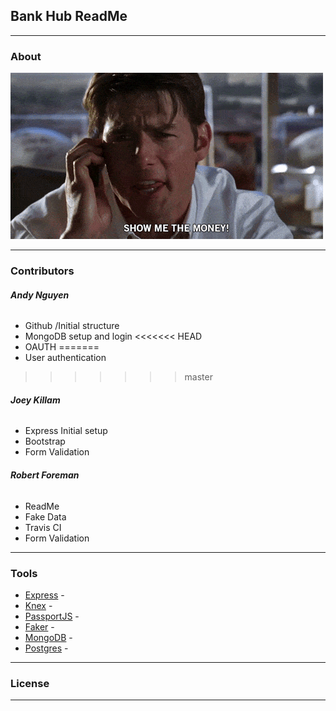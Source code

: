 ## Bank Hub ReadMe
___
### About
![alt text](SMTM.gif)
___


### Contributors
###### **Andy Nguyen**
- Github /Initial structure
- MongoDB setup and login
<<<<<<< HEAD
- OAUTH 
=======
- User authentication
>>>>>>> master


###### **Joey Killam**
- Express Initial setup
- Bootstrap
- Form Validation

###### **Robert Foreman**
- ReadMe
- Fake Data
- Travis CI
- Form Validation

___

### Tools
- [Express](https://www.expressjs.com/) - 
- [Knex](http://knexjs.org/) -
- [PassportJS](http://www.passportjs.org/) -
- [Faker](https://www.npmjs.com/package/faker) -
- [MongoDB](https://www.mongodb.com/) -
- [Postgres](https://www.postgresql.org/) -



___ 

###  License

___ 
